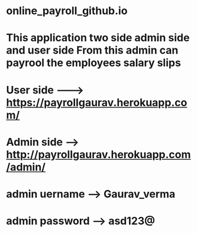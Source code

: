 # online_payroll_github.io
# This application two side admin side and user side From this admin can payrool the employees salary slips
# User side ---> https://payrollgaurav.herokuapp.com/
# Admin side --> http://payrollgaurav.herokuapp.com/admin/
# admin uername --> Gaurav_verma
# admin password --> asd123@
